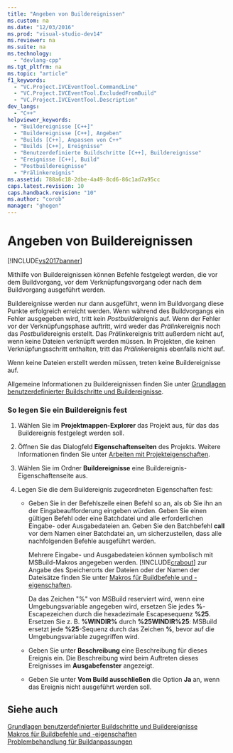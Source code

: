 ```yaml
---
title: "Angeben von Buildereignissen"
ms.custom: na
ms.date: "12/03/2016"
ms.prod: "visual-studio-dev14"
ms.reviewer: na
ms.suite: na
ms.technology: 
  - "devlang-cpp"
ms.tgt_pltfrm: na
ms.topic: "article"
f1_keywords: 
  - "VC.Project.IVCEventTool.CommandLine"
  - "VC.Project.IVCEventTool.ExcludedFromBuild"
  - "VC.Project.IVCEventTool.Description"
dev_langs: 
  - "C++"
helpviewer_keywords: 
  - "Buildereignisse [C++]"
  - "Buildereignisse [C++], Angeben"
  - "Builds [C++], Anpassen von C++"
  - "Builds [C++], Ereignisse"
  - "Benutzerdefinierte Buildschritte [C++], Buildereignisse"
  - "Ereignisse [C++], Build"
  - "Postbuildereignisse"
  - "Prälinkereignis"
ms.assetid: 788a6c18-2dbe-4a49-8cd6-86c1ad7a95cc
caps.latest.revision: 10
caps.handback.revision: "10"
ms.author: "corob"
manager: "ghogen"
---
```

# Angeben von Buildereignissen
[!INCLUDE[vs2017banner](../assembler/inline/includes/vs2017banner.md)]

Mithilfe von Buildereignissen können Befehle festgelegt werden, die vor dem Buildvorgang, vor dem Verknüpfungsvorgang oder nach dem Buildvorgang ausgeführt werden.  
  
 Buildereignisse werden nur dann ausgeführt, wenn im Buildvorgang diese Punkte erfolgreich erreicht werden.  Wenn während des Buildvorgangs ein Fehler ausgegeben wird, tritt kein *Postbuild*ereignis auf. Wenn der Fehler vor der Verknüpfungsphase auftritt, wird weder das *Prälink*ereignis noch das *Postbuild*ereignis erstellt.  Das *Prälink*ereignis tritt außerdem nicht auf, wenn keine Dateien verknüpft werden müssen.  In Projekten, die keinen Verknüpfungsschritt enthalten, tritt das *Prälink*ereignis ebenfalls nicht auf.  
  
 Wenn keine Dateien erstellt werden müssen, treten keine Buildereignisse auf.  
  
 Allgemeine Informationen zu Buildereignissen finden Sie unter [Grundlagen benutzerdefinierter Buildschritte und Buildereignisse](../ide/understanding-custom-build-steps-and-build-events.md).  
  
### So legen Sie ein Buildereignis fest  
  
1.  Wählen Sie im **Projektmappen\-Explorer** das Projekt aus, für das das Buildereignis festgelegt werden soll.  
  
2.  Öffnen Sie das Dialogfeld **Eigenschaftenseiten** des Projekts.  Weitere Informationen finden Sie unter [Arbeiten mit Projekteigenschaften](../ide/working-with-project-properties.md).  
  
3.  Wählen Sie im Ordner **Buildereignisse** eine Buildereignis\-Eigenschaftenseite aus.  
  
4.  Legen Sie die dem Buildereignis zugeordneten Eigenschaften fest:  
  
    -   Geben Sie in der Befehlszeile einen Befehl so an, als ob Sie ihn an der Eingabeaufforderung eingeben würden.  Geben Sie einen gültigen Befehl oder eine Batchdatei und alle erforderlichen Eingabe\- oder Ausgabedateien an.  Geben Sie den Batchbefehl **call** vor dem Namen einer Batchdatei an, um sicherzustellen, dass alle nachfolgenden Befehle ausgeführt werden.  
  
         Mehrere Eingabe\- und Ausgabedateien können symbolisch mit MSBuild\-Makros angegeben werden.  [!INCLUDE[crabout](../build/reference/includes/crabout_md.md)] zur Angabe des Speicherorts der Dateien oder der Namen der Dateisätze finden Sie unter [Makros für Buildbefehle und \-eigenschaften](../ide/common-macros-for-build-commands-and-properties.md).  
  
         Da das Zeichen "%" von MSBuild reserviert wird, wenn eine Umgebungsvariable angegeben wird, ersetzen Sie jedes **%**\-Escapezeichen durch die hexadezimale Escapesequenz **%25**.  Ersetzen Sie z. B. **%WINDIR%** durch **%25WINDIR%25**:  MSBuild ersetzt jede **%25**\-Sequenz durch das Zeichen **%**, bevor auf die Umgebungsvariable zugegriffen wird.  
  
    -   Geben Sie unter **Beschreibung** eine Beschreibung für dieses Ereignis ein.  Die Beschreibung wird beim Auftreten dieses Ereignisses im **Ausgabefenster** angezeigt.  
  
    -   Geben Sie unter **Vom Build ausschließen** die Option **Ja** an, wenn das Ereignis nicht ausgeführt werden soll.  
  
## Siehe auch  
 [Grundlagen benutzerdefinierter Buildschritte und Buildereignisse](../ide/understanding-custom-build-steps-and-build-events.md)   
 [Makros für Buildbefehle und \-eigenschaften](../ide/common-macros-for-build-commands-and-properties.md)   
 [Problembehandlung für Buildanpassungen](../ide/troubleshooting-build-customizations.md)